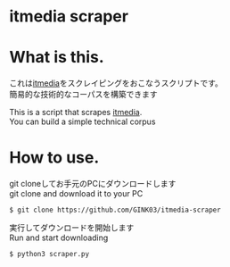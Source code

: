 # itmedia scraper

# What is this.
 これは[itmedia](http://www.itmedia.co.jp/)をスクレイピングをおこなうスクリプトです。  
 簡易的な技術的なコーパスを構築できます　
 
 This is a script that scrapes [itmedia](http://www.itmedia.co.jp/).  
 You can build a simple technical corpus  

# How to use.
git cloneしてお手元のPCにダウンロードします  
git clone and download it to your PC  

```console
$ git clone https://github.com/GINK03/itmedia-scraper
```

実行してダウンロードを開始します  
Run and start downloading
```console
$ python3 scraper.py
```

